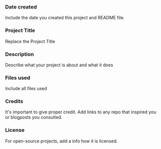 ### Date created
Include the date you created this project and README file.

### Project Title
Replace the Project Title

### Description
Describe what your project is about and what it does

### Files used
Include all files used

### Credits
It's important to give proper credit. Add links to any repo that inspired you or blogposts you consulted.

### License
For open-source projects, add a info how it is licensed.
